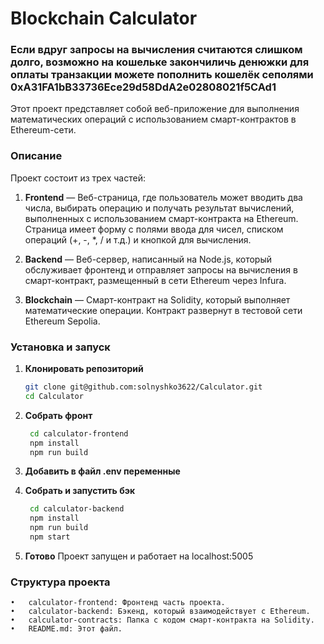 # Blockchain Calculator

### Если вдруг запросы на вычисления считаются слишком долго, возможно на кошельке закончиличь денюжки для оплаты транзакции можете пополнить кошелёк сеполями 0xA31FA1bB33736Ece29d58DdA2e02808021f5CAd1


Этот проект представляет собой веб-приложение для выполнения математических операций с использованием смарт-контрактов в Ethereum-сети.

### Описание

Проект состоит из трех частей:

1. **Frontend** — Веб-страница, где пользователь может вводить два числа, выбирать операцию и получать результат вычислений, выполненных с использованием смарт-контракта на Ethereum. Страница имеет форму с полями ввода для чисел, списком операций (+, -, *, / и т.д.) и кнопкой для вычисления.

2. **Backend** — Веб-сервер, написанный на Node.js, который обслуживает фронтенд и отправляет запросы на вычисления в смарт-контракт, размещенный в сети Ethereum через Infura.


3. **Blockchain** — Смарт-контракт на Solidity, который выполняет математические операции. Контракт развернут в тестовой сети Ethereum Sepolia.

### Установка и запуск

1. **Клонировать репозиторий**

   ```bash
   git clone git@github.com:solnyshko3622/Calculator.git
   cd Calculator
2. **Собрать фронт**
   ```bash
    cd calculator-frontend
    npm install
    npm run build
3. **Добавить в файл .env переменные**
4. **Собрать и запустить бэк**
   ```bash
    cd calculator-backend
    npm install
    npm run build
    npm start
5. **Готово**
   Проект запущен и работает на localhost:5005
### Структура проекта
	•	calculator-frontend: Фронтенд часть проекта.
	•	calculator-backend: Бэкенд, который взаимодействует с Ethereum.
	•	calculator-contracts: Папка с кодом смарт-контракта на Solidity.
	•	README.md: Этот файл.      
